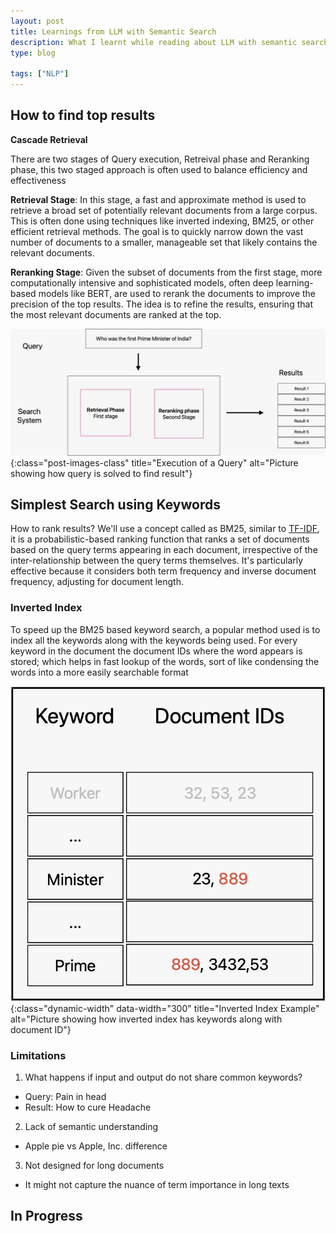 ```yaml
---
layout: post
title: Learnings from LLM with Semantic Search
description: What I learnt while reading about LLM with semantic search in terms of theory and practical aspects
type: blog

tags: ["NLP"]
---
```


## How to find top results
**Cascade Retrieval**

There are two stages of Query execution, Retreival phase and Reranking phase, this two staged approach is often used to balance efficiency and effectiveness

**Retrieval Stage**: In this stage, a fast and approximate method is used to retrieve a broad set of potentially relevant documents from a large corpus. This is often done using techniques like inverted indexing, BM25, or other efficient retrieval methods. The goal is to quickly narrow down the vast number of documents to a smaller, manageable set that likely contains the relevant documents.

**Reranking Stage**: Given the subset of documents from the first stage, more computationally intensive and sophisticated models, often deep learning-based models like BERT, are used to rerank the documents to improve the precision of the top results. The idea is to refine the results, ensuring that the most relevant documents are ranked at the top.


![How query is executed](/assets/images/how_query_works.jpeg){:class="post-images-class" title="Execution of a Query" alt="Picture showing how query is solved to find result"}

## Simplest Search using Keywords
How to rank results?
We'll use a concept called as BM25, similar to <a href = "https://en.wikipedia.org/wiki/Tf%E2%80%93idf" target="_blank">TF-IDF</a>, it is a probabilistic-based ranking function that ranks a set of documents based on the query terms appearing in each document, irrespective of the inter-relationship between the query terms themselves. It's particularly effective because it considers both term frequency and inverse document frequency, adjusting for document length.


### Inverted Index
To speed up the BM25 based keyword search, a popular method used is to index all the keywords along with the keywords being used. For every keyword in the document the document IDs where the word appears is stored; which helps in fast lookup of the words, sort of like condensing the words into a more easily searchable format

![How query is executed](/assets/images/inverted_index.jpeg){:class="dynamic-width" data-width="300" title="Inverted Index Example" alt="Picture showing how inverted index has keywords along with document ID"}
<!-- ![How query is executed](/assets/images/inverted_index.jpeg){:class="post-images-class" title="Inverted Index Example" alt="Picture showing how inverted index has keywords along with document ID"} -->
<!-- <img src="/assets/images/inverted_index.jpeg" alt="Picture showing how inverted index has keywords along with document ID" title="Inverted Index Example" height="200"> -->



### Limitations
1. What happens if input and output do not share common keywords?
* Query: Pain in head
* Result: How to cure Headache
2. Lack of semantic understanding
* Apple pie vs Apple, Inc. difference
3. Not designed for long documents
* It might not capture the nuance of term importance in long texts

## In Progress

